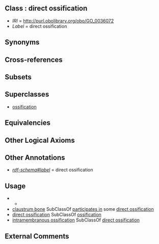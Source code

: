 
## Class : direct ossification

 * *IRI* = http://purl.obolibrary.org/obo/GO_0036072
 * *Label* = direct ossification

## Synonyms


## Cross-references


## Subsets


## Superclasses

 * [ossification](../../GO/03/GO_0001503.md)

## Equivalencies


## Other Logical Axioms


## Other Annotations

 * *[rdf-schema#label](../../el/rdf-schema#label.md)* = direct ossification

## Usage

 * -
 * [claustrum bone](../../UBERON/92/UBERON_2001592.md) SubClassOf [participates in](../../BFO/56/BFO_0000056.md) some [direct ossification](../../GO/72/GO_0036072.md)
 * [direct ossification](../../GO/72/GO_0036072.md) SubClassOf [ossification](../../GO/03/GO_0001503.md)
 * [intramembranous ossification](../../GO/57/GO_0001957.md) SubClassOf [direct ossification](../../GO/72/GO_0036072.md)

## External Comments

